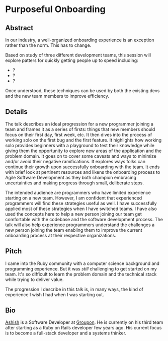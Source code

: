 # Purposeful Onboarding

## Abstract

In our industry, a well-organized onboarding experience is an exception rather than the norm. This has to change. 

Based on study of three different development teams, this session will explore patters for quickly getting people up to speed including:

* ?
* ?
* ?

Once understood, these techniques can be used by both the existing devs and the new team members to improve efficiency.

## Details

The talk describes an ideal progression for a new programmer joining a team and frames it as a series of firsts: things that new members should focus on their first day, first week, etc. It then dives into the process of working solo on the first bug and the first feature. It highlights how working solo provides beginners with a playground to test their knowledge while giving them the opportunity to explore new areas of the application and the problem domain. It goes on to cover some caveats and ways to minimize and/or avoid their negative ramifications. It explores ways folks can continue their growth upon successfully onboarding with the team. It ends with brief look at pertinent resources and likens the onboarding process to Agile Software Development as they both champion embracing uncertainties and making progress through small, deliberate steps.

The intended audience are programmers who have limited experience starting on a new team. However, I am confident that experienced programmers will find these strategies useful as well. I have successfully applied most of these strategies when I have switched teams. I have also used the concepts here to help a new person joining our team get comfortable with the codebase and the software development process. The talk will also help experience programmers understand the challenges a new person joining the team enabling them to improve the current onboarding process at their respective organizations.

## Pitch

I came into the Ruby community with a computer science background and programming experience. But it was *still* challenging to get started on my team. It's so difficult to learn the problem domain and the technical stack while trying to deliver value. 

The progression I describe in this talk is, in many ways, the kind of experience I wish I had when I was starting out. 

## Bio

[Ashish](https://twitter.com/tundal45) is a Software Developer at [Groupon](http://engineering.groupon.com). He is currently on his third team after starting as a Ruby on Rails developer few years ago. His current focus is to become a full-stack developer and a systems thinker.